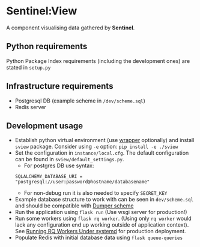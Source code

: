 # Sentinel:View

A component visualising data gathered by **Sentinel**.

## Python requirements

Python Package Index requirements (including the development ones) are stated in
`setup.py`

## Infrastructure requirements

- Postgresql DB (example scheme in `/dev/scheme.sql`)
- Redis server


## Development usage

- Establish python virtual environment (use
  [wrapper](https://virtualenvwrapper.readthedocs.io/en/latest/) optionally)
  and install `sview` package. Consider using `-e` option: `pip install -e ./sview`
- Set the configuration in `instance/local.cfg`. The default configuration
  can be found in `sview/default_settings.py`.
    - For postgres DB use syntax:
    ```
    SQLALCHEMY_DATABASE_URI = "postgresql://user:password@hostname/databasename"
    ```
    - For non-debug run it is also needed to specify `SECRET_KEY`
- Example database structure to work with can be seen in `dev/scheme.sql` and
  should be compatible with
  [Dumper scheme](https://gitlab.labs.nic.cz/turris/sentinel/dumper/blob/master/scheme.sql)
- Run the application using `flask run` (Use wsgi server for production!)
- Run some workers using `flask rq worker`. (Using only `rq worker` would lack
  any configuration  end up working outside of application context). See
  [Running RQ Workers Under systemd](http://python-rq.org/patterns/systemd/)
  for production deployment.
- Populate Redis with initial database data using `flask queue-queries`
